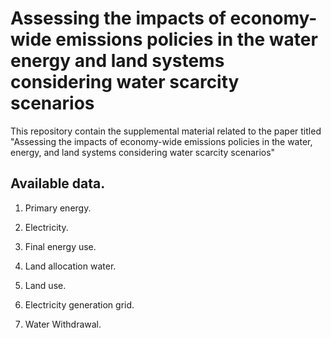 # Assessing the impacts of economy-wide emissions policies in the water energy and land systems considering water scarcity scenarios
This repository contain the supplemental material related to the paper titled "Assessing the impacts of economy-wide emissions policies in the water, energy, and land systems considering water scarcity scenarios"

## Available data.

1. Primary energy.

2. Electricity.

3. Final energy use.

4. Land allocation water.

5. Land use.

6. Electricity generation grid.

7. Water Withdrawal.


